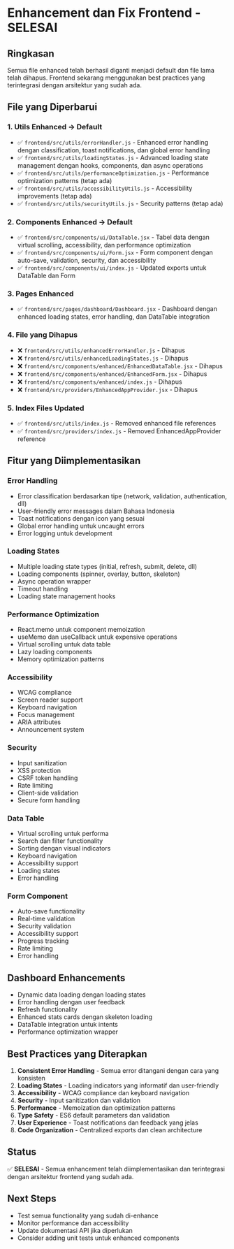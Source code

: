 # Enhancement dan Fix Frontend - SELESAI

## Ringkasan
Semua file enhanced telah berhasil diganti menjadi default dan file lama telah dihapus. Frontend sekarang menggunakan best practices yang terintegrasi dengan arsitektur yang sudah ada.

## File yang Diperbarui

### 1. Utils Enhanced → Default
- ✅ `frontend/src/utils/errorHandler.js` - Enhanced error handling dengan classification, toast notifications, dan global error handling
- ✅ `frontend/src/utils/loadingStates.js` - Advanced loading state management dengan hooks, components, dan async operations
- ✅ `frontend/src/utils/performanceOptimization.js` - Performance optimization patterns (tetap ada)
- ✅ `frontend/src/utils/accessibilityUtils.js` - Accessibility improvements (tetap ada)
- ✅ `frontend/src/utils/securityUtils.js` - Security patterns (tetap ada)

### 2. Components Enhanced → Default
- ✅ `frontend/src/components/ui/DataTable.jsx` - Tabel data dengan virtual scrolling, accessibility, dan performance optimization
- ✅ `frontend/src/components/ui/Form.jsx` - Form component dengan auto-save, validation, security, dan accessibility
- ✅ `frontend/src/components/ui/index.js` - Updated exports untuk DataTable dan Form

### 3. Pages Enhanced
- ✅ `frontend/src/pages/dashboard/Dashboard.jsx` - Dashboard dengan enhanced loading states, error handling, dan DataTable integration

### 4. File yang Dihapus
- ❌ `frontend/src/utils/enhancedErrorHandler.js` - Dihapus
- ❌ `frontend/src/utils/enhancedLoadingStates.js` - Dihapus
- ❌ `frontend/src/components/enhanced/EnhancedDataTable.jsx` - Dihapus
- ❌ `frontend/src/components/enhanced/EnhancedForm.jsx` - Dihapus
- ❌ `frontend/src/components/enhanced/index.js` - Dihapus
- ❌ `frontend/src/providers/EnhancedAppProvider.jsx` - Dihapus

### 5. Index Files Updated
- ✅ `frontend/src/utils/index.js` - Removed enhanced file references
- ✅ `frontend/src/providers/index.js` - Removed EnhancedAppProvider reference

## Fitur yang Diimplementasikan

### Error Handling
- Error classification berdasarkan tipe (network, validation, authentication, dll)
- User-friendly error messages dalam Bahasa Indonesia
- Toast notifications dengan icon yang sesuai
- Global error handling untuk uncaught errors
- Error logging untuk development

### Loading States
- Multiple loading state types (initial, refresh, submit, delete, dll)
- Loading components (spinner, overlay, button, skeleton)
- Async operation wrapper
- Timeout handling
- Loading state management hooks

### Performance Optimization
- React.memo untuk component memoization
- useMemo dan useCallback untuk expensive operations
- Virtual scrolling untuk data table
- Lazy loading components
- Memory optimization patterns

### Accessibility
- WCAG compliance
- Screen reader support
- Keyboard navigation
- Focus management
- ARIA attributes
- Announcement system

### Security
- Input sanitization
- XSS protection
- CSRF token handling
- Rate limiting
- Client-side validation
- Secure form handling

### Data Table
- Virtual scrolling untuk performa
- Search dan filter functionality
- Sorting dengan visual indicators
- Keyboard navigation
- Accessibility support
- Loading states
- Error handling

### Form Component
- Auto-save functionality
- Real-time validation
- Security validation
- Accessibility support
- Progress tracking
- Rate limiting
- Error handling

## Dashboard Enhancements
- Dynamic data loading dengan loading states
- Error handling dengan user feedback
- Refresh functionality
- Enhanced stats cards dengan skeleton loading
- DataTable integration untuk intents
- Performance optimization wrapper

## Best Practices yang Diterapkan
1. **Consistent Error Handling** - Semua error ditangani dengan cara yang konsisten
2. **Loading States** - Loading indicators yang informatif dan user-friendly
3. **Accessibility** - WCAG compliance dan keyboard navigation
4. **Security** - Input sanitization dan validation
5. **Performance** - Memoization dan optimization patterns
6. **Type Safety** - ES6 default parameters dan validation
7. **User Experience** - Toast notifications dan feedback yang jelas
8. **Code Organization** - Centralized exports dan clean architecture

## Status
✅ **SELESAI** - Semua enhancement telah diimplementasikan dan terintegrasi dengan arsitektur frontend yang sudah ada.

## Next Steps
- Test semua functionality yang sudah di-enhance
- Monitor performance dan accessibility
- Update dokumentasi API jika diperlukan
- Consider adding unit tests untuk enhanced components
